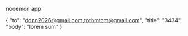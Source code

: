 nodemon app


{
    "to": "ddnn2026@gmail.com,tpthmtcm@gmail.com",
    "title": "3434",
    "body": "lorem sum"
}